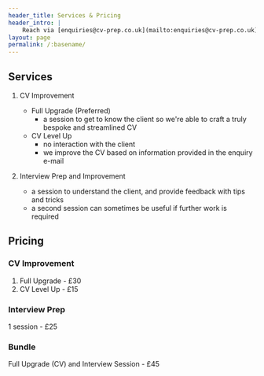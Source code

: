 ```yaml
---
header_title: Services & Pricing
header_intro: |
    Reach via [enquiries@cv-prep.co.uk](mailto:enquiries@cv-prep.co.uk) to start the process
layout: page
permalink: /:basename/
---
```


## Services
1. CV Improvement
    - Full Upgrade (Preferred)
        - a session to get to know the client so we're able to craft a truly bespoke and streamlined CV
    - CV Level Up
        - no interaction with the client
        - we improve the CV based on information provided in the enquiry e-mail
        
2. Interview Prep and Improvement
    - a session to understand the client, and provide feedback with tips and tricks
    - a second session can sometimes be useful if further work is required

## Pricing
### CV Improvement
1. Full Upgrade - £30
2. CV Level Up - £15

### Interview Prep
1 session - £25

### Bundle
Full Upgrade (CV) and Interview Session - £45
